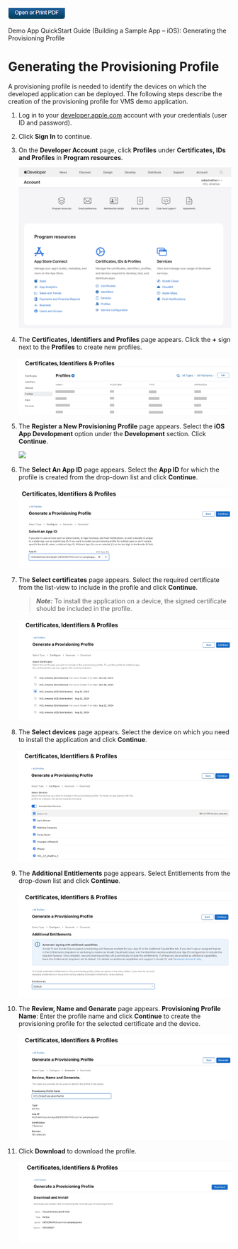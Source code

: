                            

[![](Resources/Images/pdf.png)](http://docs.voltmx.com/8_x_PDFs/messaging/voltmx_foundry_engagement_services_quick_start_guide_build_sample_app_apple_ios.pdf "VoltMX Foundry Engagement Services Quick Start Guide – Building a Sample App – Apple iOS")

Demo App QuickStart Guide (Building a Sample App – iOS): Generating the Provisioning Profile

Generating the Provisioning Profile
===================================

A provisioning profile is needed to identify the devices on which the developed application can be deployed. The following steps describe the creation of the provisioning profile for VMS demo application.

1.  Log in to your [developer.apple.com](http://developer.apple.com/) account with your credentials (user ID and password).
2.  Click **Sign In** to continue.
3.  On the **Developer Account** page, click **Profiles** under **Certificates, IDs and Profiles** in **Program resources**.

    ![](Resources/Images/2.png)

4.  The **Certificates, Identifiers and Profiles** page appears. Click the **+** sign next to the **Profiles** to create new profiles.
    
    ![](Resources/Images/13.png)
    
5.  The **Register a New Provisioning Profile** page appears. Select the **iOS App Development** option under the **Development** section. Click **Continue**.
    
    ![](Resources/Images/14.bmp)
    
6.  The **Select An App ID** page appears. Select the **App ID** for which the profile is created from the drop-down list and click **Continue**.
    
    ![](Resources/Images/15.png)
    
7.  The **Select certificates** page appears. Select the required certificate from the list-view to include in the profile and click **Continue**.
    
    > **_Note:_** To install the application on a device, the signed certificate should be included in the profile.
    
    ![](Resources/Images/16.png)

8.  The **Select devices** page appears. Select the device on which you need to install the application and click **Continue**.
    
     ![](Resources/Images/17.png)
    
9.  The **Additional Entitlements**  page appears. Select Entitlements from the drop-down list and click **Continue**.
     
     ![](Resources/Images/18.png)

10.  The **Review, Name and Genarate** page appears. **Provisioning Profile Name**: Enter the profile name and click **Continue** to create the provisioning profile for the selected certificate and the device.
    
      ![](Resources/Images/19.png)
    
11.  Click **Download** to download the profile.
    
     ![](Resources/Images/20.png)